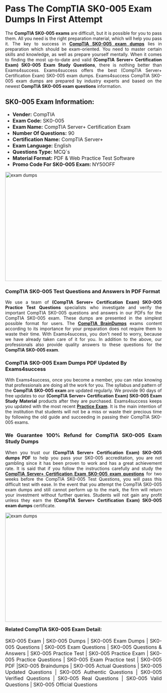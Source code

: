 <h1><strong><strong>Pass The CompTIA SK0-005 Exam Dumps In First Attempt</strong></strong></h1> <p style="text-align:justify">The <strong>CompTIA SK0-005 exams</strong> are difficult, but it is possible for you to pass them. All you need is the right preparation material, which will help you pass it. The key to success in <a href="https://www.exams4success.com/comptia/sk0-005-pdf-exam-dumps"><strong>CompTIA SK0-005 exam dumps</strong></a> lies in preparation which should be exam-oriented. You need to master certain skills and knowledge, as well as prepare yourself mentally. When it comes to finding the most up-to-date and valid <strong>(CompTIA Server+ Certification Exam) SK0-005 Exam Study Questions</strong>, there is nothing better than Exams4success. Exams4success offers the best (CompTIA Server+ Certification Exam) SK0-005 exam dumps. Exams4success CompTIA SK0-005 exam dumps are prepared by industry experts and based on the newest <strong>CompTIA SK0-005 exam questions</strong> information.</p> <h2><strong><strong>SK0-005 Exam Information:</strong></strong></h2> <ul> <li><span style="font-size:16px"><strong>Vender:</strong> CompTIA</span></li> <li><span style="font-size:16px"><strong>Exam Code:</strong> SK0-005</span></li> <li><span style="font-size:16px"><strong>Exam Name:</strong> CompTIA Server+ Certification Exam</span></li> <li><span style="font-size:16px"><strong>Number Of Questions:</strong> 90</span></li> <li><span style="font-size:16px"><strong>Certification Name:</strong> CompTIA Server+</span></li> <li><span style="font-size:16px"><strong>Exam Language:</strong> English</span></li> <li><span style="font-size:16px"><strong>Questions Type:</strong> MCQ`s</span></li> <li><span style="font-size:16px"><strong>Material Format:</strong> PDF & Web Practice Test Software</span></li> <li><span style="font-size:16px"><strong>Promo Code For SK0-005 Exam: </strong>NY50OFF</span></li> </ul> <p><a href="https://www.exams4success.com/comptia/sk0-005-pdf-exam-dumps" rel="no-follow"><img alt="exam dumps" src="https://www.certcollections.com/uploads/content/infrist1.png" style="height:350px; width:750px" /></a></p> <h3><strong>CompTIA SK0-005 Test Questions and Answers In PDF Format</strong></h3> <p style="text-align:justify">We use a team of <strong>(CompTIA Server+ Certification Exam) SK0-005 Practice Test Questions</strong> specialists who investigate and verify the important CompTIA SK0-005 questions and answers in our PDFs for the CompTIA SK0-005 exam. These dumps are presented in the simplest possible format for users. The <a href="https://www.exams4success.com/comptia-exam-dumps"><strong>CompTIA BrainDumps</strong></a> exams content according to its importance for your preparation does not require them to waste their time. With Exams4success, you don't need to worry, because we have already taken care of it for you. In addition to the above, our professionals also provide quality answers to these questions for the<strong> CompTIA SK0-005 exam</strong>.</p> <h3><strong> CompTIA SK0-005 Exam Dumps PDF Updated By Exams4success</strong></h3> <p style="text-align:justify">With Exams4success, once you become a member, you can relax knowing that professionals are doing all the work for you. The syllabus and pattern of the <strong>CompTIA SK0-005 exam </strong>are updated regularly. We provide 90 days of free updates to our <strong>(CompTIA Server+ Certification Exam) SK0-005 Exam Study Material</strong> products after they are purchased. Exams4success keeps you updated with the most recent <a href="https://www.exams4success.com/"><strong>Practice Exam</strong></a>. It is the main intention of the institution that students will not be a miss or waste their precious time by following the old guide and succeeding in passing their CompTIA SK0-005 exams.</p> <h3 style="text-align:justify"><strong>We Guarantee 100% Refund for CompTIA SK0-005 Exam Study Dumps</strong></h3> <p style="text-align:justify">When you trust our <strong>(CompTIA Server+ Certification Exam) SK0-005 dumps PDF</strong> to help you pass your SK0-005 accreditation, you are not gambling since it has been proven to work and has a great achievement rate. It is said that if you follow the instructions carefully and study the <a href="https://www.exams4success.com/comptia/sk0-005-pdf-exam-dumps"><strong>CompTIA Server+ Certification Exam SK0-005 exam questions</strong></a> for two weeks before the CompTIA SK0-005 Test Questions, you will pass this difficult test with ease. In the event that you attempt the CompTIA SK0-005 exam dumps and still cannot perform up to the mark, the firm will return your investment without further queries. Students will not gain any profit unless they earn the <strong>(CompTIA Server+ Certification Exam) SK0-005 exam dumps</strong> certificate.</p> <p style="text-align:justify"><a href="https://www.exams4success.com/comptia/sk0-005-pdf-exam-dumps" rel="no-follow"><img alt="exam dumps" src="https://www.certcollections.com/uploads/content/free_demo1.png" style="height:350px; width:750px" /></a></p> <p style="text-align:justify"><span style="font-size:16px"><strong>Related CompTIA SK0-005 Exam Detail:</strong></span><br /> <br /> <span style="font-size:16px">SK0-005 Exam | SK0-005 Dumps | SK0-005 Exam Dumps | SK0-005 Questions | SK0-005 Exam Questions | SK0-005 Questions & Answers | SK0-005 Practice Test | SK0-005 Practice Exam | SK0-005 Practice Questions | SK0-005 Exam Practice test | SK0-005 PDF |SK0-005 Braindumps | SK0-005 Actual Questions | SK0-005 Updated Questions | SK0-005 Authentic Questions | SK0-005 Verified Questions | SK0-005 Real Questions | SK0-005 Valid Questions | SK0-005 Official Questions</span></p>
